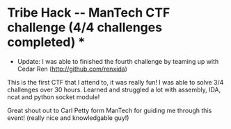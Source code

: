 # Tribe Hack -- ManTech CTF challenge (4/4 challenges completed) *

* Update: I was able to finished the fourth challenge by teaming up with Cedar Ren (http://github.com/renxida)

This is the first CTF that I attend to, it was really fun! I was able to solve 3/4 challenges over 30 hours. Learned and struggled a lot with assembly, IDA, ncat and python socket module!


Great shout out to Carl Petty form ManTech for guiding me through this event! (really nice and knowledgable guy!)
